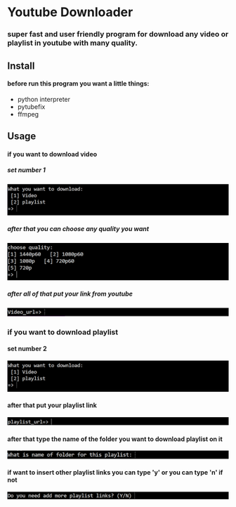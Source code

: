 # Youtube Downloader

### super fast and user friendly program for download any video or playlist in youtube with many quality.

## Install

#### before run this program you want a little things:

- python interpreter
- pytubefix
- ffmpeg

## Usage

#### if you want to download video 

##### set number 1 

![chooseTypeOfLink](/assets/chooseTypeOfLink.PNG)

##### after that you can choose any quality you want

![chooseTypeOfQuality](/assets/chooseTypeOfQuality.PNG)

##### after all of that put your link from youtube

![urlInput](/assets/urlInput.PNG)

### if you want to download playlist

#### set number 2

![chooseTypeOfLink](/assets/chooseTypeOfLink.PNG)

#### after that put your playlist link

![urlPlaylistInput](/assets/urlPlaylistInput.PNG)

#### after that type the name of the folder you want to download playlist on it

![insertName](/assets/insertName.PNG)

#### if want to insert other playlist links you can type 'y' or you can type 'n' if not

![continueOrNot](/assets/continueOrNot.PNG)